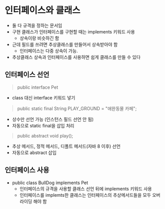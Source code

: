 # 인터페이스와 클래스
- 둘 다 규격을 정하는 문서임
- 구현 클래스가 인터페이스를 구현할 때는 implements 키워드 사용
  + 상속이랑 비슷하긴 함
- 근데 필드를 쓰려면 추상클래스를 만들어서 상속받아야 함
  + 인터페이스는 다중 상속이 가능.
- 추상클래스 상속과 인터페이스를 사용하면 쉽게 클래스를 만들 수 있다

## 인터페이스 선언
> public interface Pet
  + class 대신 interface 키워드 넣기
> public static final String PLAY_GROUND = "애완동물 카페";
  + 상수만 선언 가능 (인스턴스 필드 선언 안 됨) 
  + 자동으로 static final을 삽입 처리
> public abstract void play();
  + 추상 메서드, 정적 메서드, 디폴트 메서드(자바 8 이후) 선언
  + 자동으로 abstract 삽입

## 인터페이스 사용
- public class BullDog implements Pet 
  + 인터페이스의 규격을 사용할 클래스 선언 뒤에 implements 키워드 사용
  + 인터페이스를 implemts한 클래스는 인터페이스의 추상메서드들을 모두 오버라이딩 해야 함 